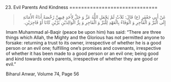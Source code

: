 23.  Evil Parents And Kindness
==============================

<blockquote dir="rtl">
  <p>
عَنْ أَبِي جَعْفَرٍ (ع) قَالَ: ثَلاَثٌ لَمْ يَجْعَلِ اللٌّهُ عَزَّ وَ
جَلَّ لِأَحَدٍ فِيهِنَّ رُخْصَةً أَدَاءُ الأََمَانَةِ إِلَى الْبَرِّ
وَ الْفَاجِرِ وَ الْوَفَاءُ بِالْعَهْدِ لِلْبَرِّ وَ الْفَاجِرِ وَ
بِرُّ الْوَالِدَيْنِ بَرَّيْنِ كَانَا أَوْ فَاجِرَيْنِ.
  </p>
</blockquote>

Imam Muhammad al-Baqir (peace be upon him) has said: “There are three
things which Allah, the Mighty and the Glorious has not permitted anyone
to forsake: returning a trust to its owner, irrespective of whether he
is a good person or an evil one; fulfilling one’s promises and
covenants, irrespective of whether it has been made to a good person or
an evil one; being good and kind towards one’s parents, irrespective of
whether they are good or evil.”

Biharul Anwar, Volume 74, Page 56


